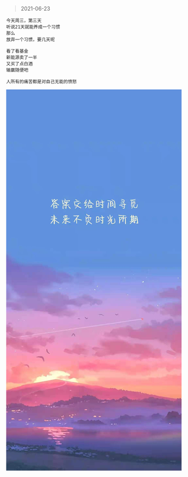 > 2021-06-23

```
今天周三，第三天
听说21天就能养成一个习惯
那么
放弃一个习惯，要几天呢
```

```
看了看基金
新能源卖了一半
又买了点白酒
输赢随便吧
```

```
人所有的痛苦都是对自己无能的愤怒
```
![](../../images/2021-0623.jpeg)

